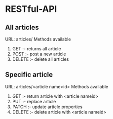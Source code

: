 # RESTful-API

## All articles
  URL: articles/
  Methods available
  1. GET    :- returns all article
  2. POST   :- post a new article
  3. DELETE :- delete all articles
  
## Specific article
  URL: articles/&lt;article name>id&gt;
  Methods available
  1. GET  :- return article with &lt;article nameid&gt;
  2. PUT  :- replace article 
  3. PATCH  :- update article properties
  4. DELETE :- delete article with &lt;article nameid&gt;

